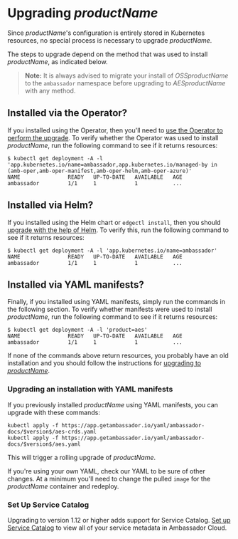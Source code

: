 # Upgrading $productName$

Since $productName$'s configuration is entirely stored in Kubernetes resources, no special process
is necessary to upgrade $productName$.

The steps to upgrade depend on the method that was used to install $productName$, as indicated below.

> **Note:** It is always advised to migrate your install of $OSSproductName$ to the `ambassador` namespace before upgrading to $AESproductName$ with any method.

## Installed via the Operator?

If you installed using the Operator, then you'll need to [use the Operator to perform the upgrade](../aes-operator/#updates-by-the-operator).
To verify whether the Operator was used to install $productName$, run the following command
to see if it returns resources:
```
$ kubectl get deployment -A -l 'app.kubernetes.io/name=ambassador,app.kubernetes.io/managed-by in (amb-oper,amb-oper-manifest,amb-oper-helm,amb-oper-azure)'
NAME               READY   UP-TO-DATE   AVAILABLE   AGE
ambassador         1/1     1            1           ...
```

## Installed via Helm?

If you installed using the Helm chart or `edgectl install`, then you should
[upgrade with the help of Helm](../helm/#upgrading-an-existing-ambassador-edge-stack-installation).
To verify this, run the following command to see if it returns resources:
```
$ kubectl get deployment -A -l 'app.kubernetes.io/name=ambassador'
NAME               READY   UP-TO-DATE   AVAILABLE   AGE
ambassador         1/1     1            1           ...
```

## Installed via YAML manifests?

Finally, if you installed using YAML manifests, simply run the commands in the following section. To verify whether manifests were used to install $productName$, run the following command to see if it returns resources:
```
$ kubectl get deployment -A -l 'product=aes'
NAME               READY   UP-TO-DATE   AVAILABLE   AGE
ambassador         1/1     1            1           ...
```

If none of the commands above return resources, you probably have an old installation and you should follow
the instructions for [upgrading to $productName$](../upgrade-to-edge-stack/).

### Upgrading an installation with YAML manifests

If you previously installed $productName$ using YAML manifests, you can upgrade with
these commands:

```
kubectl apply -f https://app.getambassador.io/yaml/ambassador-docs/$version$/aes-crds.yaml
kubectl apply -f https://app.getambassador.io/yaml/ambassador-docs/$version$/aes.yaml
```

This will trigger a rolling upgrade of $productName$.

If you're using your own YAML, check our YAML to be sure of other changes.  At a minimum
you'll need to change the pulled `image` for the $productName$ container and redeploy.

### Set Up Service Catalog

Upgrading to version 1.12 or higher adds support for Service Catalog. [Set up Service Catalog](../../../tutorials/getting-started/#3-connect-your-cluster-to-ambassador-cloud) to view all of your service metadata in Ambassador Cloud.
